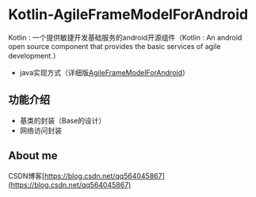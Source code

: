 # Kotlin-AgileFrameModelForAndroid
Kotlin : 一个提供敏捷开发基础服务的android开源组件（Kotlin : An android open source component that provides the basic services of agile development.）
* java实现方式（详细版[AgileFrameModelForAndroid](https://github.com/ZhongHaoHero666/AgileFrameModelForAndroid)）
## 功能介绍
 * 基类的封装（Base的设计）
 * 网络访问封装
 
## About me 
  CSDN博客[https://blog.csdn.net/qq564045867](https://blog.csdn.net/qq564045867)                                       